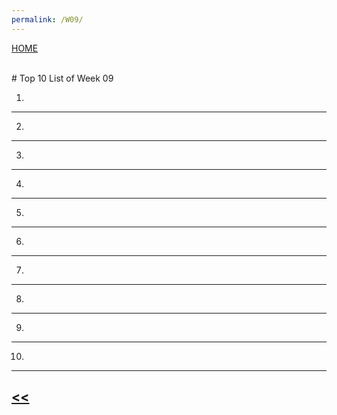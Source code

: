 ```yaml
---
permalink: /W09/
---
```

[HOME](../)

<br>
# Top 10 List of Week 09

1. 
* * *
2. 
* * *
3. 
* * *
4. 
* * *
5. 
* * *
6. 
* * *
7. 
* * *
8. 
* * *
9. 
* * *
10. 
* * *

## [<<](../)
